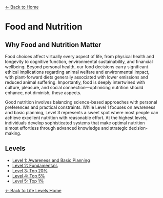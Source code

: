 [← Back to Home](../)
# Food and Nutrition

## Why Food and Nutrition Matter

Food choices affect virtually every aspect of life, from physical health and longevity to cognitive function, environmental sustainability, and financial wellbeing. Beyond personal health, our food decisions carry significant ethical implications regarding animal welfare and environmental impact, with plant-forward diets generally associated with lower emissions and reduced animal suffering. Importantly, food is deeply intertwined with culture, pleasure, and social connection—optimising nutrition should enhance, not diminish, these aspects.

Good nutrition involves balancing science-based approaches with personal preferences and practical constraints. While Level 1 focuses on awareness and basic planning, Level 3 represents a sweet spot where most people can achieve excellent nutrition with reasonable effort. At the highest levels, individuals develop sophisticated systems that make optimal nutrition almost effortless through advanced knowledge and strategic decision-making.

## Levels

- [Level 1: Awareness and Basic Planning](level-1)
- [Level 2: Fundamentals](level-2)
- [Level 3: Top 20%](level-3)
- [Level 4: Top 5%](level-4)
- [Level 5: Top 1%](level-5)

[← Back to Life Levels Home](../)
